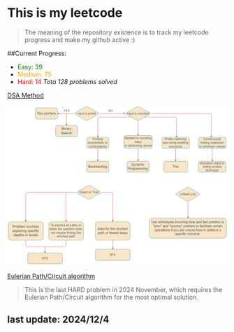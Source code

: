# This is my leetcode

>The meaning of the repository existence is to track my leetcode progress and make my github active :)


##Current Progress:
- <span style="color:green">Easy: 39</span>
- <span style="color:orange">Medium: 75</span>
- <span style="color:red">Hard: 14</span>
*Tota 128 problems solved*

[DSA Method](https://leetcode.com/problems/split-a-string-into-the-max-number-of-unique-substrings/editorial/#overview)

![DSA Road Map](./imgs/DSA_road_map.png)

[Eulerian Path/Circuit algorithm](https://www.youtube.com/watch?v=8MpoO2zA2l4)
> This is the last HARD  problem in 2024 November, which requires the Eulerian Path/Circuit algorithm for the most optimal solution.

## last update: 2024/12/4